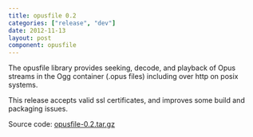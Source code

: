 ```yaml
---
title: opusfile 0.2
categories: ["release", "dev"]
date: 2012-11-13
layout: post
component: opusfile
---
```


The opusfile library provides seeking, decode, and playback of Opus streams in the
Ogg container (.opus files) including over http on posix systems.

This release accepts valid ssl certificates, and improves some build and packaging issues.

Source code: [opusfile-0.2.tar.gz](http://downloads.xiph.org/releases/opus/opusfile-0.2.tar.gz)
